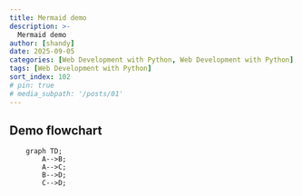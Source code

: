 ```yaml
---
title: Mermaid demo
description: >-
  Mermaid demo
author: [shandy]
date: 2025-09-05
categories: [Web Development with Python, Web Development with Python]
tags: [Web Development with Python]
sort_index: 102
# pin: true
# media_subpath: '/posts/01'
---
```

## Demo flowchart

```mermaid
    graph TD;
        A-->B;
        A-->C;
        B-->D;
        C-->D;
```
